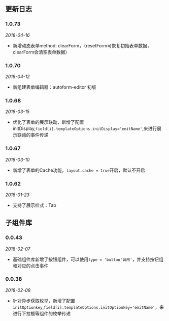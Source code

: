 ## 更新日志

### 1.0.73
*2018-04-16*

+ 新增动态表单method: clearForm，（resetForm可恢复初始表单数据，clearForm会清空表单数据）

### 1.0.70
*2018-04-12*

+ 新组建表单编辑器：autoform-editor 初版

### 1.0.68
*2018-03-15*

+ 优化了表单的展示联动，新增了配置initDisplay,`field[i].templateOptions.initDisplay='emitName'`,来进行展示联动的事件传递

### 1.0.67
*2018-03-10*

+ 新增了表单的Cache功能，`layout.cache = true`开启，默认不开启

### 1.0.62
*2018-01-23*

+ 支持了展示样式：Tab


## 子组件库

### 0.0.43
*2018-02-07*

+ 基础组件库新增了按钮组件，可以使用`type = 'button'调用'`，并支持按钮组和对应的点击事件


### 0.0.38
*2018-02-08*

+ 针对异步获取枚举，新增了配置`initOptionkey`,`field[i].templateOptions.initOptionkey='emitName'`，来进行下拉框等组件的枚举传递




